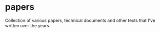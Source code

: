 # papers
Collection of various papers, technical documents and other texts that I've written over the years
